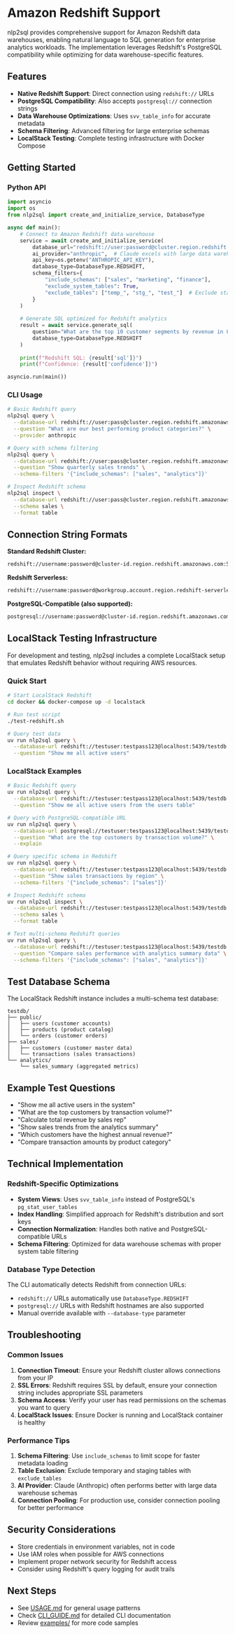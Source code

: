# Amazon Redshift Support

nlp2sql provides comprehensive support for Amazon Redshift data warehouses, enabling natural language to SQL generation for enterprise analytics workloads. The implementation leverages Redshift's PostgreSQL compatibility while optimizing for data warehouse-specific features.

## Features

- **Native Redshift Support**: Direct connection using `redshift://` URLs
- **PostgreSQL Compatibility**: Also accepts `postgresql://` connection strings
- **Data Warehouse Optimizations**: Uses `svv_table_info` for accurate metadata
- **Schema Filtering**: Advanced filtering for large enterprise schemas
- **LocalStack Testing**: Complete testing infrastructure with Docker Compose

## Getting Started

### Python API

```python
import asyncio
import os
from nlp2sql import create_and_initialize_service, DatabaseType

async def main():
    # Connect to Amazon Redshift data warehouse
    service = await create_and_initialize_service(
        database_url="redshift://user:password@cluster.region.redshift.amazonaws.com:5439/analytics",
        ai_provider="anthropic",  # Claude excels with large data warehouse schemas
        api_key=os.getenv("ANTHROPIC_API_KEY"),
        database_type=DatabaseType.REDSHIFT,
        schema_filters={
            "include_schemas": ["sales", "marketing", "finance"],
            "exclude_system_tables": True,
            "exclude_tables": ["temp_", "stg_", "test_"]  # Exclude staging/temp tables
        }
    )
    
    # Generate SQL optimized for Redshift analytics
    result = await service.generate_sql(
        question="What are the top 10 customer segments by revenue in Q4?",
        database_type=DatabaseType.REDSHIFT
    )
    
    print(f"Redshift SQL: {result['sql']}")
    print(f"Confidence: {result['confidence']}")

asyncio.run(main())
```

### CLI Usage

```bash
# Basic Redshift query
nlp2sql query \
  --database-url redshift://user:pass@cluster.region.redshift.amazonaws.com:5439/analytics \
  --question "What are our best performing product categories?" \
  --provider anthropic

# Query with schema filtering
nlp2sql query \
  --database-url redshift://user:pass@cluster.region.redshift.amazonaws.com:5439/analytics \
  --question "Show quarterly sales trends" \
  --schema-filters '{"include_schemas": ["sales", "analytics"]}'

# Inspect Redshift schema
nlp2sql inspect \
  --database-url redshift://user:pass@cluster.region.redshift.amazonaws.com:5439/analytics \
  --schema sales \
  --format table
```

## Connection String Formats

**Standard Redshift Cluster:**
```bash
redshift://username:password@cluster-id.region.redshift.amazonaws.com:5439/database
```

**Redshift Serverless:**
```bash
redshift://username:password@workgroup.account.region.redshift-serverless.amazonaws.com:5439/database
```

**PostgreSQL-Compatible (also supported):**
```bash
postgresql://username:password@cluster-id.region.redshift.amazonaws.com:5439/database
```

## LocalStack Testing Infrastructure

For development and testing, nlp2sql includes a complete LocalStack setup that emulates Redshift behavior without requiring AWS resources.

### Quick Start

```bash
# Start LocalStack Redshift
cd docker && docker-compose up -d localstack

# Run test script
./test-redshift.sh

# Query test data
uv run nlp2sql query \
  --database-url redshift://testuser:testpass123@localhost:5439/testdb \
  --question "Show me all active users"
```

### LocalStack Examples

```bash
# Basic Redshift query
uv run nlp2sql query \
  --database-url redshift://testuser:testpass123@localhost:5439/testdb \
  --question "Show me all active users from the users table"

# Query with PostgreSQL-compatible URL
uv run nlp2sql query \
  --database-url postgresql://testuser:testpass123@localhost:5439/testdb \
  --question "What are the top customers by transaction volume?" \
  --explain

# Query specific schema in Redshift
uv run nlp2sql query \
  --database-url redshift://testuser:testpass123@localhost:5439/testdb \
  --question "Show sales transactions by region" \
  --schema-filters '{"include_schemas": ["sales"]}'

# Inspect Redshift schema
uv run nlp2sql inspect \
  --database-url redshift://testuser:testpass123@localhost:5439/testdb \
  --schema sales \
  --format table

# Test multi-schema Redshift queries
uv run nlp2sql query \
  --database-url redshift://testuser:testpass123@localhost:5439/testdb \
  --question "Compare sales performance with analytics summary data" \
  --schema-filters '{"include_schemas": ["sales", "analytics"]}'
```

## Test Database Schema

The LocalStack Redshift instance includes a multi-schema test database:

```
testdb/
├── public/
│   ├── users (customer accounts)
│   ├── products (product catalog)
│   └── orders (customer orders)
├── sales/
│   ├── customers (customer master data)
│   └── transactions (sales transactions)
└── analytics/
    └── sales_summary (aggregated metrics)
```

## Example Test Questions

- "Show me all active users in the system"
- "What are the top customers by transaction volume?"
- "Calculate total revenue by sales rep"
- "Show sales trends from the analytics summary"
- "Which customers have the highest annual revenue?"
- "Compare transaction amounts by product category"

## Technical Implementation

### Redshift-Specific Optimizations

- **System Views**: Uses `svv_table_info` instead of PostgreSQL's `pg_stat_user_tables`
- **Index Handling**: Simplified approach for Redshift's distribution and sort keys
- **Connection Normalization**: Handles both native and PostgreSQL-compatible URLs
- **Schema Filtering**: Optimized for data warehouse schemas with proper system table filtering

### Database Type Detection

The CLI automatically detects Redshift from connection URLs:
- `redshift://` URLs automatically use `DatabaseType.REDSHIFT`
- `postgresql://` URLs with Redshift hostnames are also supported
- Manual override available with `--database-type` parameter

## Troubleshooting

### Common Issues

1. **Connection Timeout**: Ensure your Redshift cluster allows connections from your IP
2. **SSL Errors**: Redshift requires SSL by default, ensure your connection string includes appropriate SSL parameters
3. **Schema Access**: Verify your user has read permissions on the schemas you want to query
4. **LocalStack Issues**: Ensure Docker is running and LocalStack container is healthy

### Performance Tips

1. **Schema Filtering**: Use `include_schemas` to limit scope for faster metadata loading
2. **Table Exclusion**: Exclude temporary and staging tables with `exclude_tables`
3. **AI Provider**: Claude (Anthropic) often performs better with large data warehouse schemas
4. **Connection Pooling**: For production use, consider connection pooling for better performance

## Security Considerations

- Store credentials in environment variables, not in code
- Use IAM roles when possible for AWS connections
- Implement proper network security for Redshift access
- Consider using Redshift's query logging for audit trails

## Next Steps

- See [USAGE.md](../USAGE.md) for general usage patterns
- Check [CLI_GUIDE.md](../CLI_GUIDE.md) for detailed CLI documentation
- Review [examples/](../examples/) for more code samples